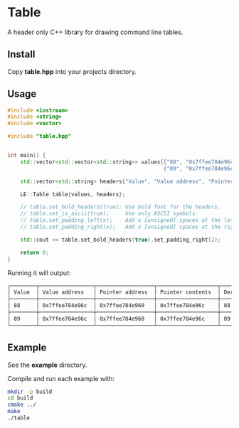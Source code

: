# Table
A header only C++ library for drawing command line tables.  

## Install
Copy __table.hpp__ into your projects directory.

## Usage 
```cpp
#include <iostream>
#include <string>
#include <vector>

#include "table.hpp"


int main() {
    std::vector<std::vector<std::string>> values{{"88", "0x7ffee784e96c", "0x7ffee784e960", "0x7ffee784e96c", "88"},
                                                 {"89", "0x7ffee784e96c", "0x7ffee784e960", "0x7ffee784e96c", "89"}};

    std::vector<std::string> headers{"Value", "Value address", "Pointer address", "Pointer contents", "Dereferenced pointer"};

    LE::Table table{values, headers};

    // table.set_bold_headers(true); Use bold font for the headers.
    // table.set_is_ascii(true);     Use only ASCII symbols.
    // table.set_padding_left(x);    Add x [unsigned] spaces at the left of each value.
    // table.set_padding_right(x);   Add x [unsigned] spaces at the right of each value.

    std::cout << table.set_bold_headers(true).set_padding_right(2);

    return 0;
}
```

Running it will output:

```txt
┌────────┬─────────────────┬──────────────────┬───────────────────┬───────────────────────┐
│ Value  │ Value address   │ Pointer address  │ Pointer contents  │ Dereferenced pointer  │
├────────┼─────────────────┼──────────────────┼───────────────────┼───────────────────────┤
│ 88     │ 0x7ffee784e96c  │ 0x7ffee784e960   │ 0x7ffee784e96c    │ 88                    │
├────────┼─────────────────┼──────────────────┼───────────────────┼───────────────────────┤
│ 89     │ 0x7ffee784e96c  │ 0x7ffee784e960   │ 0x7ffee784e96c    │ 89                    │
└────────┴─────────────────┴──────────────────┴───────────────────┴───────────────────────┘
```

## Example
See the __example__ directory.  

Compile and run each example with:  
```bash
mkdir -p build
cd build
cmake ../
make
./table
```
